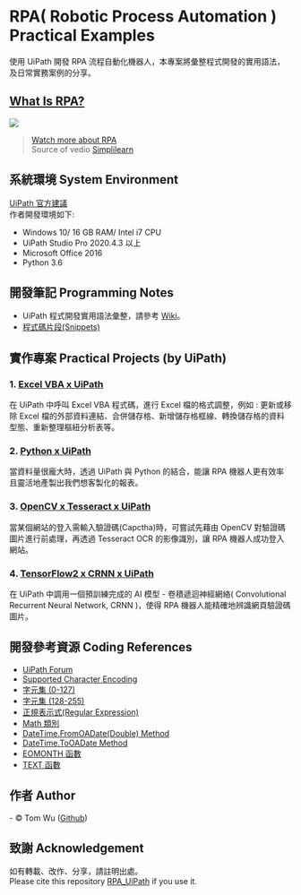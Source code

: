 # RPA( Robotic Process Automation ) Practical Examples   
使用 UiPath 開發 RPA 流程自動化機器人，本專案將彙整程式開發的實用語法，及日常實務案例的分享。  

##  [What Is RPA?](http://www.youtube.com/watch?v=9URSbTOE4YI)  
[![](http://img.youtube.com/vi/9URSbTOE4YI/0.jpg)](http://www.youtube.com/watch?v=9URSbTOE4YI "RPA In 5 Minutes | What Is RPA - Robotic Process Automation?")  
> [Watch more about RPA](https://www.youtube.com/c/SimplilearnOfficial/search?query=rpa)  
Source of vedio [Simplilearn](https://www.youtube.com/c/SimplilearnOfficial/featured) 
  
## 系統環境 System Environment     
[UiPath 官方建議](https://docs.uipath.com/installation-and-upgrade/docs/studio-hardware-and-software-requirements "Hardware and Software Requirements")   
作者開發環境如下:  
* Windows 10/ 16 GB RAM/ Intel i7 CPU   
* UiPath Studio Pro 2020.4.3 以上   
* Microsoft Office 2016 
* Python 3.6   
  
## 開發筆記 Programming Notes       
- UiPath 程式開發實用語法彙整，請參考 [Wiki](https://github.com/YenLinWu/RPA_UiPath/wiki)。    
- [程式碼片段(Snippets)](https://github.com/YenLinWu/RPA_UiPath/tree/master/Snippets)  

## 實作專案 Practical Projects (by UiPath)  
### 1. [Excel VBA x UiPath](https://github.com/YenLinWu/RPA_UiPath/tree/master/Excel%20VBA%20x%20UiPath)
在 UiPath 中呼叫 Excel VBA 程式碼，進行 Excel 檔的格式調整，例如 : 更新或移除 Excel 檔的外部資料連結、合併儲存格、新增儲存格框線、轉換儲存格的資料型態、重新整理樞紐分析表等。  

### 2. [Python x UiPath](https://github.com/YenLinWu/RPA_UiPath/tree/master/Python%20x%20UiPath)  
當資料量很龐大時，透過 UiPath 與 Python 的結合，能讓 RPA 機器人更有效率且靈活地產製出我們想客製化的報表。   

### 3. [OpenCV x Tesseract x UiPath](https://github.com/YenLinWu/RPA_UiPath/tree/master/OpenCV%20x%20Tesseract%20x%20UiPath)
當某個網站的登入需輸入驗證碼(Capctha)時，可嘗試先藉由 OpenCV 對驗證碼圖片進行前處理，再透過 Tesseract OCR 的影像識別，讓 RPA 機器人成功登入網站。   
  
### 4. [TensorFlow2 x CRNN x UiPath](https://github.com/YenLinWu/RPA_UiPath/tree/master/TensorFlow2%20x%20CRNN%20x%20UiPath)
在 UiPath 中調用一個預訓練完成的 AI 模型 - 卷積遞迴神經網絡( Convolutional Recurrent Neural Network, CRNN )，使得 RPA 機器人能精確地辨識網頁驗證碼圖片。  
  
## 開發參考資源 Coding References   
- [UiPath Forum](https://forum.uipath.com/ "UiPath 論壇")
- [Supported Character Encoding](https://docs.uipath.com/activities/docs/supported-character-encoding "讀寫檔編碼方式")
- [字元集 (0-127)](https://docs.microsoft.com/zh-tw/office/vba/language/reference/user-interface-help/character-set-0127 "處理字串時參考")  
- [字元集 (128-255)](https://docs.microsoft.com/zh-tw/office/vba/language/reference/user-interface-help/character-set-128255 "處理字串時參考")  
- [正規表示式(Regular Expression)](https://www.regular-expressions.info/unicode.html "處理字串時參考")    
- [Math 類別](https://docs.microsoft.com/zh-tw/dotnet/api/system.math?view=netframework-4.8 "數值運算時參考")  
- [DateTime.FromOADate(Double) Method](https://docs.microsoft.com/en-us/dotnet/api/system.datetime.fromoadate?view=netframework-4.7.2 "日期序列值轉成日期")
- [DateTime.ToOADate Method](https://docs.microsoft.com/en-us/dotnet/api/system.datetime.tooadate?view=netframework-4.7.2 "日期轉成日期序列值")  
- [EOMONTH 函數](https://support.microsoft.com/zh-tw/office/eomonth-%E5%87%BD%E6%95%B8-7314ffa1-2bc9-4005-9d66-f49db127d628 "Excel 中取得特定月份的最後一日")
- [TEXT 函數](https://support.microsoft.com/zh-tw/office/text-%E5%87%BD%E6%95%B8-20d5ac4d-7b94-49fd-bb38-93d29371225c "Excel 中儲存格格式轉文字型態")

## 作者 Author  
<span> - &copy; Tom Wu (<a href="https://github.com/YenLinWu">Github</a>) </span>  
  
## 致謝 Acknowledgement  
如有轉載、改作、分享，請註明出處。  
Please cite this repository [RPA_UiPath](https://github.com/YenLinWu/RPA_UiPath) if you use it.  
